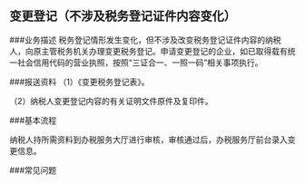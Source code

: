 ## 变更登记（不涉及税务登记证件内容变化）

###业务描述
    税务登记情形发生变化，但不涉及改变税务登记证件内容的纳税人，向原主管税务机关办理变更税务登记。申请变更登记的企业，如已取得载有统一社会信用代码的营业执照，按照“三证合一、一照一码”相关事项执行。

###报送资料
（1）《变更税务登记表》。

（2）纳税人变更登记内容的有关证明文件原件及复印件。

###基本流程

  纳税人持所需资料到办税服务大厅进行审核，审核通过后，办税服务厅前台录入变更信息。

###常见问题